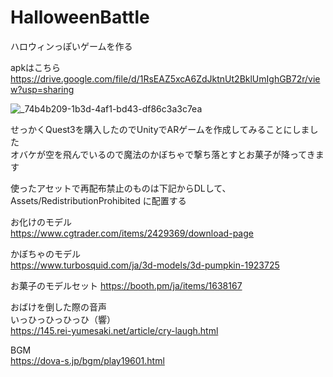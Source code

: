 # HalloweenBattle
ハロウィンっぽいゲームを作る

apkはこちら<br>
https://drive.google.com/file/d/1RsEAZ5xcA6ZdJktnUt2BklUmIghGB72r/view?usp=sharing

![_74b4b209-1b3d-4af1-bd43-df86c3a3c7ea](https://github.com/LawrenceTurnerW/HalloweenBattle/assets/46259390/c393a3a8-2566-4c8e-86ba-299b11fb592b)

せっかくQuest3を購入したのでUnityでARゲームを作成してみることにしました<br>
オバケが空を飛んでいるので魔法のかぼちゃで撃ち落とすとお菓子が降ってきます<br>

使ったアセットで再配布禁止のものは下記からDLして、Assets/RedistributionProhibited に配置する

お化けのモデル<br>
https://www.cgtrader.com/items/2429369/download-page

かぼちゃのモデル<br>
https://www.turbosquid.com/ja/3d-models/3d-pumpkin-1923725

お菓子のモデルセット
https://booth.pm/ja/items/1638167

おばけを倒した際の音声<br>
いっひっひっひっひ（響）<br>
https://145.rei-yumesaki.net/article/cry-laugh.html

BGM<br>
https://dova-s.jp/bgm/play19601.html
